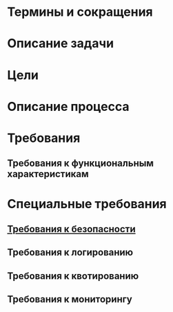 # Термины и сокращения

# Описание задачи

# Цели

# Описание процесса

# Требования

## Требования к функциональным характеристикам

# Специальные требования

## [Требования к безопасности](./Parts/SecurityRequirements.md)

## Требования к логированию

## Требования к квотированию

## Требования к мониторингу

